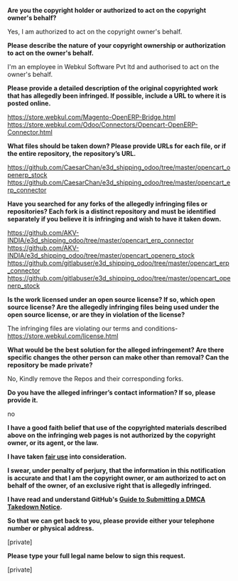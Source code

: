 **Are you the copyright holder or authorized to act on the copyright owner's behalf?**

Yes, I am authorized to act on the copyright owner's behalf.

**Please describe the nature of your copyright ownership or authorization to act on the owner's behalf.**

I'm an employee in Webkul Software Pvt ltd and authorised to act on the owner's behalf.

**Please provide a detailed description of the original copyrighted work that has allegedly been infringed. If possible, include a URL to where it is posted online.**

https://store.webkul.com/Magento-OpenERP-Bridge.html
https://store.webkul.com/Odoo/Connectors/Opencart-OpenERP-Connector.html

**What files should be taken down? Please provide URLs for each file, or if the entire repository, the repository’s URL.**

https://github.com/CaesarChan/e3d_shipping_odoo/tree/master/opencart_openerp_stock
https://github.com/CaesarChan/e3d_shipping_odoo/tree/master/opencart_erp_connector

**Have you searched for any forks of the allegedly infringing files or repositories? Each fork is a distinct repository and must be identified separately if you believe it is infringing and wish to have it taken down.**

https://github.com/AKV-INDIA/e3d_shipping_odoo/tree/master/opencart_erp_connector
https://github.com/AKV-INDIA/e3d_shipping_odoo/tree/master/opencart_openerp_stock
https://github.com/gitlabuser/e3d_shipping_odoo/tree/master/opencart_erp_connector
https://github.com/gitlabuser/e3d_shipping_odoo/tree/master/opencart_openerp_stock

**Is the work licensed under an open source license? If so, which open source license? Are the allegedly infringing files being used under the open source license, or are they in violation of the license?**

The infringing files are violating our terms and conditions- https://store.webkul.com/license.html

**What would be the best solution for the alleged infringement? Are there specific changes the other person can make other than removal? Can the repository be made private?**

No, Kindly remove the Repos and their corresponding forks.

**Do you have the alleged infringer’s contact information? If so, please provide it.**

no

**I have a good faith belief that use of the copyrighted materials described above on the infringing web pages is not authorized by the copyright owner, or its agent, or the law.**

**I have taken <a href="https://www.lumendatabase.org/topics/22">fair use</a> into consideration.**

**I swear, under penalty of perjury, that the information in this notification is accurate and that I am the copyright owner, or am authorized to act on behalf of the owner, of an exclusive right that is allegedly infringed.**

**I have read and understand GitHub's <a href="https://help.github.com/articles/guide-to-submitting-a-dmca-takedown-notice/">Guide to Submitting a DMCA Takedown Notice</a>.**

**So that we can get back to you, please provide either your telephone number or physical address.**

[private]  

**Please type your full legal name below to sign this request.**

[private]  
